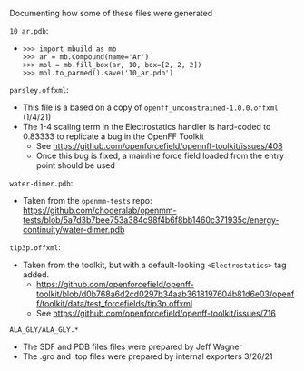 Documenting how some of these files were generated


`10_ar.pdb`:
  - ```python3
    >>> import mbuild as mb
    >>> ar = mb.Compound(name='Ar')
    >>> mol = mb.fill_box(ar, 10, box=[2, 2, 2])
    >>> mol.to_parmed().save('10_ar.pdb')
    ```

`parsley.offxml`:
  - This file is a based on a copy of `openff_unconstrained-1.0.0.offxml` (1/4/21)
  - The 1-4 scaling term in the Electrostatics handler is hard-coded to 0.83333 to replicate a bug in the OpenFF Toolkit
    - See https://github.com/openforcefield/opennff-toolkit/issues/408
    - Once this bug is fixed, a mainline force field loaded from the entry point should be used

`water-dimer.pdb`:
  - Taken from the `openmm-tests` repo: https://github.com/choderalab/openmm-tests/blob/5a7d3b7bee753a384c98f4b6f8bb1460c371935c/energy-continuity/water-dimer.pdb

`tip3p.offxml`:
  - Taken from the toolkit, but with a default-looking `<Electrostatics>` tag added.
    - https://github.com/openforcefield/openff-toolkit/blob/d0b768a6d2cd0297b34aab3618197604b81d6e03/openff/toolkit/data/test_forcefields/tip3p.offxml
    - See https://github.com/openforcefield/openff-toolkit/issues/716

`ALA_GLY/ALA_GLY.*`
  - The SDF and PDB files files were prepared by Jeff Wagner
  - The .gro and .top files were prepared by internal exporters 3/26/21
